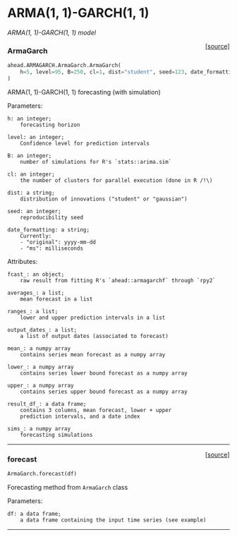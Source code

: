 # ARMA(1, 1)-GARCH(1, 1)

_ARMA(1, 1)-GARCH(1, 1) model_

<span style="float:right;">[[source]](https://github.com/Techtonique/ahead/ahead/ARMAGARCH/ArmaGarch.py#L46)</span>

### ArmaGarch


```python
ahead.ARMAGARCH.ArmaGarch.ArmaGarch(
    h=5, level=95, B=250, cl=1, dist="student", seed=123, date_formatting="original"
)
```


ARMA(1, 1)-GARCH(1, 1) forecasting (with simulation)

Parameters:

    h: an integer;
        forecasting horizon

    level: an integer;
        Confidence level for prediction intervals

    B: an integer;
        number of simulations for R's `stats::arima.sim`

    cl: an integer;
        the number of clusters for parallel execution (done in R /!\)

    dist: a string;
        distribution of innovations ("student" or "gaussian")

    seed: an integer;
        reproducibility seed                

    date_formatting: a string;
        Currently:
        - "original": yyyy-mm-dd
        - "ms": milliseconds

Attributes:

    fcast_: an object;
        raw result from fitting R's `ahead::armagarchf` through `rpy2`

    averages_: a list;
        mean forecast in a list

    ranges_: a list;
        lower and upper prediction intervals in a list

    output_dates_: a list;
        a list of output dates (associated to forecast)
    
    mean_: a numpy array
        contains series mean forecast as a numpy array 

    lower_: a numpy array 
        contains series lower bound forecast as a numpy array   

    upper_: a numpy array 
        contains series upper bound forecast as a numpy array   

    result_df_: a data frame;
        contains 3 columns, mean forecast, lower + upper
        prediction intervals, and a date index

    sims_: a numpy array
        forecasting simulations


----

<span style="float:right;">[[source]](https://github.com/Techtonique/ahead/ahead/ARMAGARCH/ArmaGarch.py#L135)</span>

### forecast


```python
ArmaGarch.forecast(df)
```


Forecasting method from `ArmaGarch` class

Parameters:

    df: a data frame;
        a data frame containing the input time series (see example)


----

